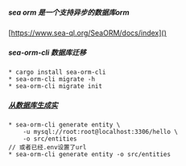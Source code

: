 ##### sea orm 是一个支持异步的数据库orm

[https://www.sea-ql.org/SeaORM/docs/index]()

##### sea-orm-cli 数据库迁移

```
* cargo install sea-orm-cli
* sea-orm-cli migrate -h
* sea-orm-cli migrate init
```


##### [从数据库生成实](https://www.sea-ql.org/sea-orm-tutorial/ch01-04-entity-generation.html#generate-entity-from-database)

```
* sea-orm-cli generate entity \
    -u mysql://root:root@localhost:3306/hello \
    -o src/entities
// 或者已经.env设置了url
* sea-orm-cli generate entity -o src/entities
```

